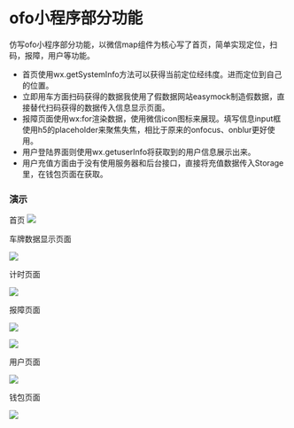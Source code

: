 ofo小程序部分功能
=====================
仿写ofo小程序部分功能，以微信map组件为核心写了首页，简单实现定位，扫码，报障，用户等功能。

- 首页使用wx.getSystemInfo方法可以获得当前定位经纬度。进而定位到自己的位置。
- 立即用车方面扫码获得的数据我使用了假数据网站easymock制造假数据，直接替代扫码获得的数据传入信息显示页面。
- 报障页面使用wx:for渲染数据，使用微信icon图标来展现。填写信息input框使用h5的placeholder来聚焦失焦，相比于原来的onfocus、onblur更好使用。
- 用户登陆界面则使用wx.getuserInfo将获取到的用户信息展示出来。
- 用户充值方面由于没有使用服务器和后台接口，直接将充值数据传入Storage里，在钱包页面在获取。

### 演示

首页
![](./images/view1.jpg)

车牌数据显示页面

![](./images/view2.png)

计时页面

![](./images/view3.png)

报障页面

![](./images/view4.png)

![](./images/view5.png)

用户页面

![](./images/view6.png)

钱包页面

![](./images/view7.png)


